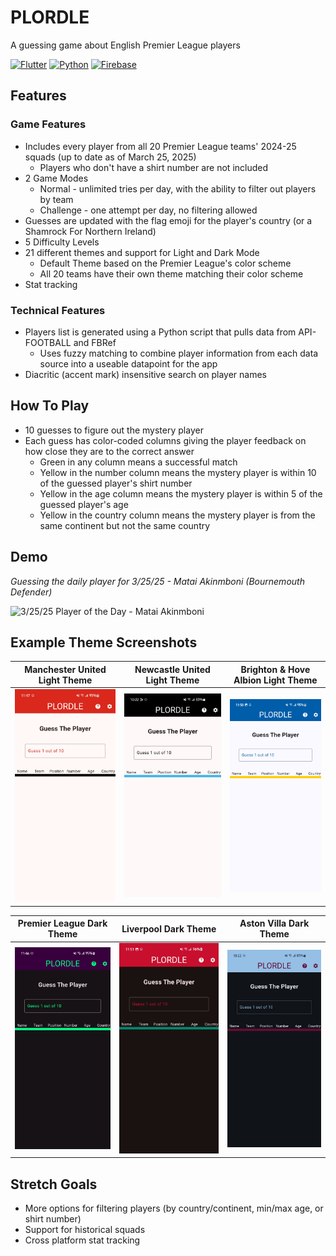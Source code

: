 # PLORDLE
A guessing game about English Premier League players

[![Flutter](https://img.shields.io/badge/Flutter-02569B?logo=flutter&logoColor=fff)](#)
[![Python](https://img.shields.io/badge/Python-3776AB?logo=python&logoColor=fff)](#)
[![Firebase](https://img.shields.io/badge/Firebase-039BE5?logo=Firebase&logoColor=white)](#)

## Features
### Game Features
- Includes every player from all 20 Premier League teams' 2024-25 squads (up to date as of March 25, 2025)
    - Players who don't have a shirt number are not included
- 2 Game Modes
    - Normal - unlimited tries per day, with the ability to filter out players by team
    - Challenge - one attempt per day, no filtering allowed
- Guesses are updated with the flag emoji for the player's country (or a Shamrock For Northern Ireland)
- 5 Difficulty Levels
- 21 different themes and support for Light and Dark Mode
    - Default Theme based on the Premier League's color scheme
    - All 20 teams have their own theme matching their color scheme
- Stat tracking

### Technical Features
- Players list is generated using a Python script that pulls data from API-FOOTBALL and FBRef
    - Uses fuzzy matching to combine player information from each data source into a useable datapoint for the app
- Diacritic (accent mark) insensitive search on player names

## How To Play
- 10 guesses to figure out the mystery player
- Each guess has color-coded columns giving the player feedback on how close they are to the correct answer
    - Green in any column means a successful match
    - Yellow in the number column means the mystery player is within 10 of the guessed player's shirt number
    - Yellow in the age column means the mystery player is within 5 of the guessed player's age
    - Yellow in the country column means the mystery player is from the same continent but not the same country

## Demo
*Guessing the daily player for 3/25/25 - Matai Akinmboni (Bournemouth Defender)*
  

<img alt="3/25/25 Player of the Day - Matai Akinmboni" src = "./plordle-media/plordleDemo.gif" width = 300>


## Example Theme Screenshots

| Manchester United Light Theme | Newcastle United Light Theme | Brighton & Hove Albion Light Theme | 
| :---: | :---: | :---: | 
| <img alt="Manchester United Light Mode Theme" src = "./plordle-media/Manchester United Light Mode.jpg" width = 300> |<img alt="Newcastle Light Mode Theme" src = "./plordle-media/Newcastle Light Theme.jpg" width = 300> | <img alt="Brighton & Hove Albion Light Mode Theme" src = "./plordle-media/Brighton Light Mode.jpg" width = 300> | 


| Premier League Dark Theme | Liverpool Dark Theme | Aston Villa Dark Theme | 
| :---: | :---: | :---: | 
| <img alt="Premier League Dark Mode Theme" src = "./plordle-media/Premier League Dark Mode.jpg" width = 300> |<img alt="Liverpool Dark Mode Theme" src = "./plordle-media/Liverpool Dark Mode.jpg" width = 300> | <img alt="Aston Villa Light Mode Theme" src = "./plordle-media/Aston Villa Dark Theme.jpg" width = 300> | 


## Stretch Goals
- More options for filtering players (by country/continent, min/max age, or shirt number)
- Support for historical squads 
- Cross platform stat tracking
